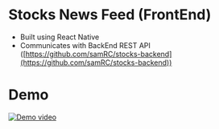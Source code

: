 # Stocks News Feed (FrontEnd)

- Built using React Native
- Communicates with BackEnd REST API
  ([https://github.com/samRC/stocks-backend](https://github.com/samRC/stocks-backend))

# Demo

[![Demo video](https://img.youtube.com/vi/tuL-qU49tSU/0.jpg)](https://www.youtube.com/watch?v=tuL-qU49tSU)

